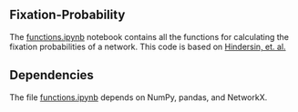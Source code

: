 ## Fixation-Probability

The <a href="https://github.com/jnanajyoti/Fixation-Probability/blob/main/functions.ipynb">functions.ipynb</a> notebook contains all the functions for calculating the fixation probabilities of a network. This code is based on [Hindersin, et. al.](https://github.com/hindersin/efficientFixation)


## Dependencies
The file <a href="https://github.com/jnanajyoti/Fixation-Probability/blob/main/functions.ipynb">functions.ipynb</a> depends on  NumPy, pandas, and NetworkX.
